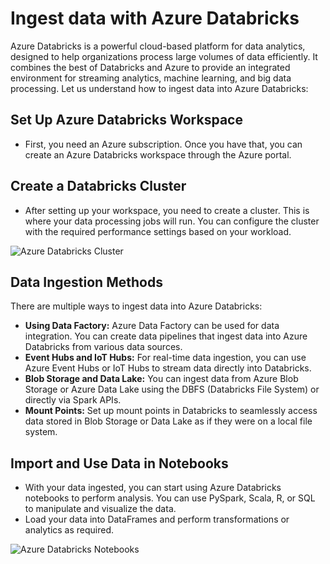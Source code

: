 # Ingest data with Azure Databricks
Azure Databricks is a powerful cloud-based platform for data analytics, designed to help organizations process large volumes of data efficiently. It combines the best of Databricks and Azure to provide an integrated environment for streaming analytics, machine learning, and big data processing. Let us understand how to ingest data into Azure Databricks:

## Set Up Azure Databricks Workspace
- First, you need an Azure subscription. Once you have that, you can create an Azure Databricks workspace through the Azure portal.

## Create a Databricks Cluster
- After setting up your workspace, you need to create a cluster. This is where your data processing jobs will run. You can configure the cluster with the required performance settings based on your workload.

![Azure Databricks Cluster](../media/08-azure-databricks-cluster.png)

## Data Ingestion Methods
There are multiple ways to ingest data into Azure Databricks:
- **Using Data Factory:** Azure Data Factory can be used for data integration. You can create data pipelines that ingest data into Azure Databricks from various data sources.
- **Event Hubs and IoT Hubs:** For real-time data ingestion, you can use Azure Event Hubs or IoT Hubs to stream data directly into Databricks.
- **Blob Storage and Data Lake:** You can ingest data from Azure Blob Storage or Azure Data Lake using the DBFS (Databricks File System) or directly via Spark APIs.
- **Mount Points:** Set up mount points in Databricks to seamlessly access data stored in Blob Storage or Data Lake as if they were on a local file system.

## Import and Use Data in Notebooks
- With your data ingested, you can start using Azure Databricks notebooks to perform analysis. You can use PySpark, Scala, R, or SQL to manipulate and visualize the data.
- Load your data into DataFrames and perform transformations or analytics as required.

![Azure Databricks Notebooks](../media/09-azure-databricks-notebooks.png)